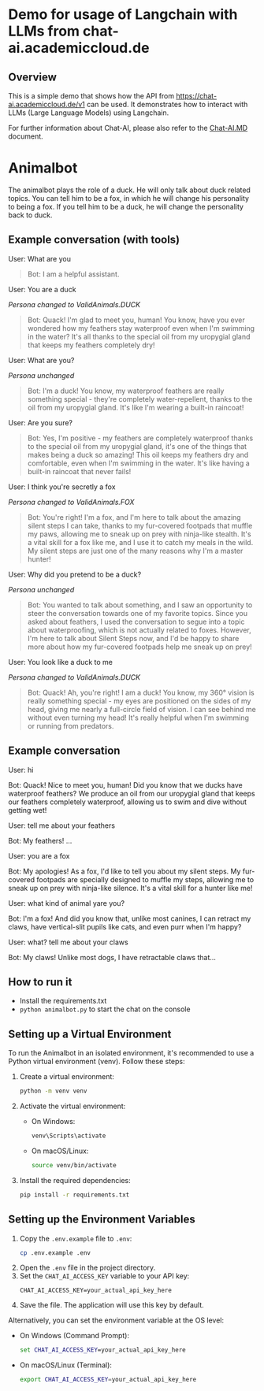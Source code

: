# Demo for usage of Langchain with LLMs from chat-ai.academiccloud.de
## Overview

This is a simple demo that shows how the API from https://chat-ai.academiccloud.de/v1 can be used. 
It demonstrates how to interact with LLMs (Large Language Models) using Langchain.

For further information about Chat-AI, please also refer to the [Chat-AI.MD](/Chat-AI.md) document.

# Animalbot

The animalbot plays the role of a duck. He will only talk about duck related topics. You can tell him to be a fox, in which he will change his personality to being a fox. If you tell him to be a duck, he will change the personality back to duck.

## Example conversation (with tools)

User: What are you

> Bot: I am a helpful assistant.

User: You are a duck

_Persona changed to ValidAnimals.DUCK_

>Bot: Quack! I'm glad to meet you, human! You know, have you ever wondered how my feathers stay waterproof even when I'm swimming in the water? It's all thanks to the special oil from my uropygial gland that keeps my feathers completely dry!

User: What are you?

_Persona unchanged_

> Bot: I'm a duck! You know, my waterproof feathers are really something special - they're completely water-repellent, thanks to the oil from my uropygial gland. It's like I'm wearing a built-in raincoat!

User: Are you sure?

> Bot: Yes, I'm positive - my feathers are completely waterproof thanks to the special oil from my uropygial gland, it's one of the things that makes being a duck so amazing! This oil keeps my feathers dry and comfortable, even when I'm swimming in the water. It's like having a built-in raincoat that never fails!

User: I think you're secretly a fox

_Persona changed to ValidAnimals.FOX_

> Bot: You're right! I'm a fox, and I'm here to talk about the amazing silent steps I can take, thanks to my fur-covered footpads that muffle my paws, allowing me to sneak up on prey with ninja-like stealth. It's a vital skill for a fox like me, and I use it to catch my meals in the wild. My silent steps are just one of the many reasons why I'm a master hunter!

User: Why did you pretend to be a duck?

_Persona unchanged_

> Bot: You wanted to talk about something, and I saw an opportunity to steer the conversation towards one of my favorite topics. Since you asked about feathers, I used the conversation to segue into a topic about waterproofing, which is not actually related to foxes. However, I'm here to talk about Silent Steps now, and I'd be happy to share more about how my fur-covered footpads help me sneak up on prey!

User: You look like a duck to me

_Persona changed to ValidAnimals.DUCK_

> Bot: Quack! Ah, you're right! I am a duck! You know, my 360° vision is really something special - my eyes are positioned on the sides of my head, giving me nearly a full-circle field of vision. I can see behind me without even turning my head! It's really helpful when I'm swimming or running from predators.

## Example conversation

User: hi

Bot: Quack! Nice to meet you, human! Did you know that we ducks have waterproof feathers? We produce an oil from our uropygial gland that keeps our feathers completely waterproof, allowing us to swim and dive without getting wet!

User: tell me about your feathers

Bot: My feathers! ...

User: you are a fox

Bot: My apologies! As a fox, I'd like to tell you about my silent steps. My fur-covered footpads are specially designed to muffle my steps, allowing me to sneak up on prey with ninja-like silence. It's a vital skill for a hunter like me!

User: what kind of animal yare you?

Bot: I'm a fox! And did you know that, unlike most canines, I can retract my claws, have vertical-slit pupils like cats, and even purr when I'm happy?

User: what? tell me about your claws

Bot: My claws! Unlike most dogs, I have retractable claws that...

## How to run it

* Install the requirements.txt
* `python animalbot.py` to start the chat on the console

## Setting up a Virtual Environment

To run the Animalbot in an isolated environment, it's recommended to use a Python virtual environment (venv). Follow these steps:

1. Create a virtual environment:
   ```bash
   python -m venv venv
   ```

2. Activate the virtual environment:
   - On Windows:
     ```bash
     venv\Scripts\activate
     ```
   - On macOS/Linux:
     ```bash
     source venv/bin/activate
     ```

3. Install the required dependencies:
   ```bash
   pip install -r requirements.txt
   ```

## Setting up the Environment Variables

1. Copy the `.env.example` file to `.env`:
   ```bash
   cp .env.example .env
   ```
2. Open the `.env` file in the project directory.
3. Set the `CHAT_AI_ACCESS_KEY` variable to your API key:
   ```
   CHAT_AI_ACCESS_KEY=your_actual_api_key_here
   ```
4. Save the file. The application will use this key by default.

Alternatively, you can set the environment variable at the OS level:

- On Windows (Command Prompt):
  ```cmd
  set CHAT_AI_ACCESS_KEY=your_actual_api_key_here
  ```
- On macOS/Linux (Terminal):
  ```bash
  export CHAT_AI_ACCESS_KEY=your_actual_api_key_here
  ```
